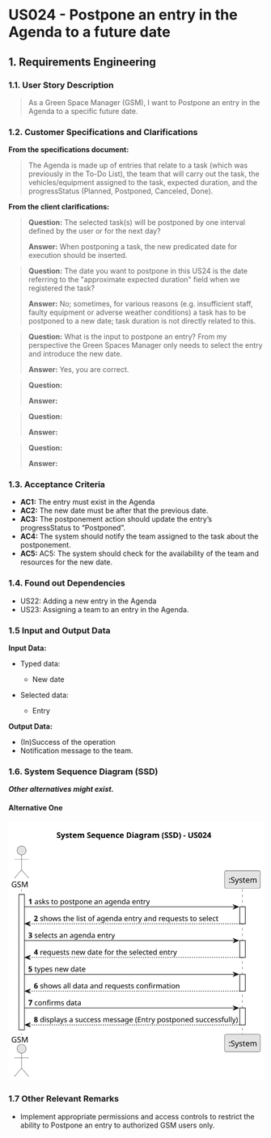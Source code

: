 # US024 - Postpone an entry in the Agenda to a future date

## 1. Requirements Engineering

### 1.1. User Story Description

> As a Green Space Manager (GSM), I want to Postpone an entry in the Agenda to a specific future date.

### 1.2. Customer Specifications and Clarifications 

**From the specifications document:**

> The Agenda is made up of entries that relate to a task (which was previously in the To-Do List), the team that will 
> carry out the task, the vehicles/equipment assigned to the task, expected duration, and the progressStatus (Planned, Postponed, Canceled, Done).

**From the client clarifications:**

> **Question:** The selected task(s) will be postponed by one interval defined by the user or for the next day?
> 
> **Answer:** When postponing a task, the new predicated date for execution should be inserted.

> **Question:** The date you want to postpone in this US24 is the date referring to the "approximate expected duration" field when we registered the task?
> 
> **Answer:** No; sometimes, for various reasons (e.g. insufficient staff, faulty equipment or adverse weather conditions) a task has to be postponed to a new date; task duration is not directly related to this.

> **Question:** What is the input to postpone an entry? From my perspective the Green Spaces Manager only needs to select the entry and introduce the new date.
> 
> **Answer:** Yes, you are correct.

> **Question:** 
> 
> **Answer:**

> **Question:** 
> 
> **Answer:** 
 
> **Question:** 
> 
> **Answer:** 


### 1.3. Acceptance Criteria

* **AC1:** The entry must exist in the Agenda
* **AC2:** The new date must be after that the previous date.
* **AC3:** The postponement action should update the entry’s progressStatus to “Postponed”.
* **AC4:** The system should notify the team assigned to the task about the postponement.
* **AC5:** AC5: The system should check for the availability of the team and resources for the new date.

### 1.4. Found out Dependencies

* US22: Adding a new entry in the Agenda
* US23: Assigning a team to an entry in the Agenda.

### 1.5 Input and Output Data

**Input Data:**

* Typed data:
    * New date
	
* Selected data:
    * Entry

**Output Data:**

* (In)Success of the operation
* Notification message to the team.

### 1.6. System Sequence Diagram (SSD)

**_Other alternatives might exist._**

#### Alternative One

![System Sequence Diagram - Alternative One](svg/us024-system-sequence-diagram-alternative-one.svg)

### 1.7 Other Relevant Remarks

* Implement appropriate permissions and access controls to restrict the ability to Postpone an entry to authorized GSM users only.